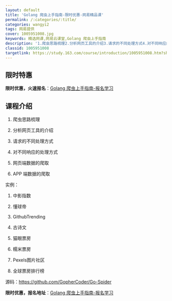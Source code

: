 ```yaml
---
layout: default
title: 'Golang 爬虫上手指南-限时优惠-网易精品课'
permalink: /:categories/:title/
categories: wangyi2
tags: 网易提供
cover: 1005951008.jpg
keywords: 精选网课,网易云课堂,Golang 爬虫上手指南
description: '1.爬虫思路梳理2.分析网页工具的介绍3.请求的不同处理方式4.对不同响应的处理方式5.网页端数据的爬取6.APP端数据'
classid: 1005951008
targetlink: https://study.163.com/course/introduction/1005951008.htm?share=1&shareId=1025206652&utm_campaign=share&utm_medium=iphoneShare&utm_source=&utm_u=1025206652
---
```


## 限时特惠

**限时优惠，火速报名**：[Golang 爬虫上手指南-报名学习](https://study.163.com/course/introduction/1005951008.htm?share=1&shareId=1025206652&utm_campaign=share&utm_medium=iphoneShare&utm_source=&utm_u=1025206652)

## 课程介绍

1. 爬虫思路梳理

2. 分析网页工具的介绍

3. 请求的不同处理方式

4. 对不同响应的处理方式

5. 网页端数据的爬取

6. APP 端数据的爬取







实例：

1. 中影指数

2. 懂球帝

3. GithubTrending

4. 古诗文

5. 猫眼票房

6. 糯米票房

7. Pexels图片社区

8. 全球票房排行榜



源码：https://github.com/GopherCoder/Go-Spider

**限时优惠，报名地址**：[Golang 爬虫上手指南-报名学习](https://study.163.com/course/introduction/1005951008.htm?share=1&shareId=1025206652&utm_campaign=share&utm_medium=iphoneShare&utm_source=&utm_u=1025206652)

